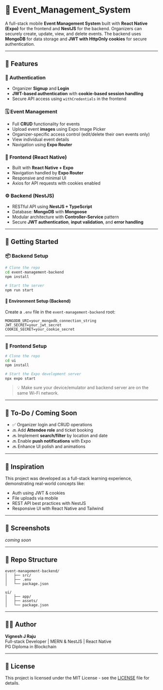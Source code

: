 # **🎉 Event_Management_System**

A full-stack mobile **Event Management System** built with **React Native (Expo)** for the frontend and **NestJS** for the backend. Organizers can securely create, update, view, and delete events. The backend uses **MongoDB** for data storage and **JWT with HttpOnly cookies** for secure authentication.

---

## 🚀 Features

### 🔐 Authentication
- Organizer **Signup** and **Login**
- **JWT-based authentication** with **cookie-based session handling**
- Secure API access using `withCredentials` in the frontend

### 🗓️ Event Management
- Full **CRUD** functionality for events
- Upload event **images** using Expo Image Picker
- Organizer-specific access control (edit/delete their own events only)
- View individual event details
- Navigation using **Expo Router**

### 📱 Frontend (React Native)
- Built with **React Native + Expo**
- Navigation handled by **Expo Router**
- Responsive and minimal UI
- Axios for API requests with cookies enabled

### ⚙️ Backend (NestJS)
- RESTful API using **NestJS + TypeScript**
- Database: **MongoDB** with **Mongoose**
- Modular architecture with **Controller-Service** pattern
- Secure **JWT authentication**, **input validation**, and **error handling**

---

## 🧪 Getting Started

### 📦 Backend Setup

```bash
# Clone the repo
cd event-management-backend
npm install

# Start the server
npm run start
```

#### 🔐 Environment Setup (Backend)

Create a `.env` file in the `event-management-backend` root:

```env
MONGODB_URI=your_mongodb_connection_string
JWT_SECRET=your_jwt_secret
COOKIE_SECRET=your_cookie_secret
```

---

### 📱 Frontend Setup

```bash
# Clone the repo
cd ui
npm install

# Start the Expo development server
npx expo start
```

> 💡 Make sure your device/emulator and backend server are on the same Wi-Fi network.

---

## 📌 To-Do / Coming Soon

- ✅ Organizer login and CRUD operations
- 🔜 Add **Attendee role** and ticket booking
- 🔜 Implement **search/filter** by location and date
- 🔜 Enable **push notifications** with Expo
- 🔜 Enhance UI polish and animations

---

## 🧠 Inspiration

This project was developed as a full-stack learning experience, demonstrating real-world concepts like:

- Auth using JWT & cookies
- File uploads via mobile
- REST API best practices with NestJS
- Responsive UI with React Native and Tailwind

---

## 📸 Screenshots

_coming soon_

---

## 📂 Repo Structure

```
event-management-backend/
│   ├── src/
│   ├── .env
│   └── package.json

ui/
│   ├── app/
│   ├── assets/
│   └── package.json
```

---

## 🧑‍💻 Author

**Vignesh J Raju**  
Full-stack Developer | MERN & NestJS | React Native  
PG Diploma in Blockchain  

---

## 📝 License

This project is licensed under the MIT License - see the [LICENSE](LICENSE) file for details.